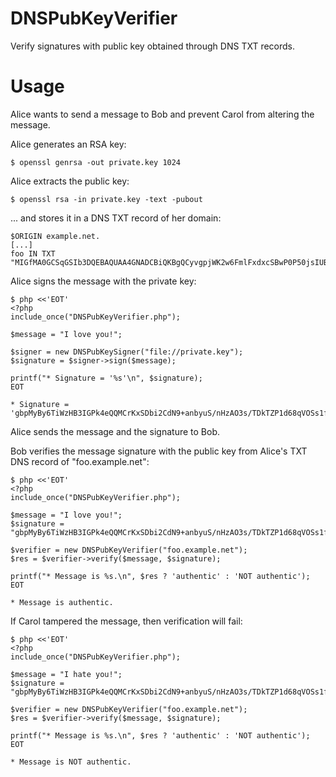 DNSPubKeyVerifier
=================

Verify signatures with public key obtained through DNS TXT records.

Usage
=====

Alice wants to send a message to Bob and prevent Carol from altering the message.

Alice generates an RSA key:

    $ openssl genrsa -out private.key 1024

Alice extracts the public key:

    $ openssl rsa -in private.key -text -pubout

... and stores it in a DNS TXT record of her domain:

    $ORIGIN example.net.
    [...]
    foo IN TXT "MIGfMA0GCSqGSIb3DQEBAQUAA4GNADCBiQKBgQCyvgpjWK2w6FmlFxdxcSBwP0P50jsIUB3ZV0xYXolLF0jipXdjN/TgZjBAlRYlF7u/iXW7WmrbU/mwpdlyiK0+dZvwZMGUzqBOC1ULz5i8xPVidutkBhMMWFovipibnvU6TePJjMdeBTlEDpi1p4/V66yOxJ8sU1nYCTYJIqaX1QIDAQAB"

Alice signs the message with the private key:

    $ php <<'EOT'
    <?php
    include_once("DNSPubKeyVerifier.php");

    $message = "I love you!";

    $signer = new DNSPubKeySigner("file://private.key");
    $signature = $signer->sign($message);

    printf("* Signature = '%s'\n", $signature);
    EOT

    * Signature = 'gbpMyBy6TiWzHB3IGPk4eQQMCrKxSDbi2CdN9+anbyuS/nHzAO3s/TDkTZP1d68qVOSs1f/fBxJDr84tSlCeYDInrpMl00Y5PPXKMXT8ce3O7IzBb6cz8IZ6IzbB4G+vyLV7LlmJ7TONxb8dngl+ZwuVJE/CKT8i2pXqAtcc4h0='

Alice sends the message and the signature to Bob.

Bob verifies the message signature with the public key from Alice's TXT DNS record of "foo.example.net":

    $ php <<'EOT'
    <?php
    include_once("DNSPubKeyVerifier.php");

    $message = "I love you!";
    $signature = "gbpMyBy6TiWzHB3IGPk4eQQMCrKxSDbi2CdN9+anbyuS/nHzAO3s/TDkTZP1d68qVOSs1f/fBxJDr84tSlCeYDInrpMl00Y5PPXKMXT8ce3O7IzBb6cz8IZ6IzbB4G+vyLV7LlmJ7TONxb8dngl+ZwuVJE/CKT8i2pXqAtcc4h0=";

    $verifier = new DNSPubKeyVerifier("foo.example.net");
    $res = $verifier->verify($message, $signature);

    printf("* Message is %s.\n", $res ? 'authentic' : 'NOT authentic');
    EOT

    * Message is authentic.

If Carol tampered the message, then verification will fail:

    $ php <<'EOT'
    <?php
    include_once("DNSPubKeyVerifier.php");

    $message = "I hate you!";
    $signature = "gbpMyBy6TiWzHB3IGPk4eQQMCrKxSDbi2CdN9+anbyuS/nHzAO3s/TDkTZP1d68qVOSs1f/fBxJDr84tSlCeYDInrpMl00Y5PPXKMXT8ce3O7IzBb6cz8IZ6IzbB4G+vyLV7LlmJ7TONxb8dngl+ZwuVJE/CKT8i2pXqAtcc4h0=";

    $verifier = new DNSPubKeyVerifier("foo.example.net");
    $res = $verifier->verify($message, $signature);

    printf("* Message is %s.\n", $res ? 'authentic' : 'NOT authentic');
    EOT

    * Message is NOT authentic.
